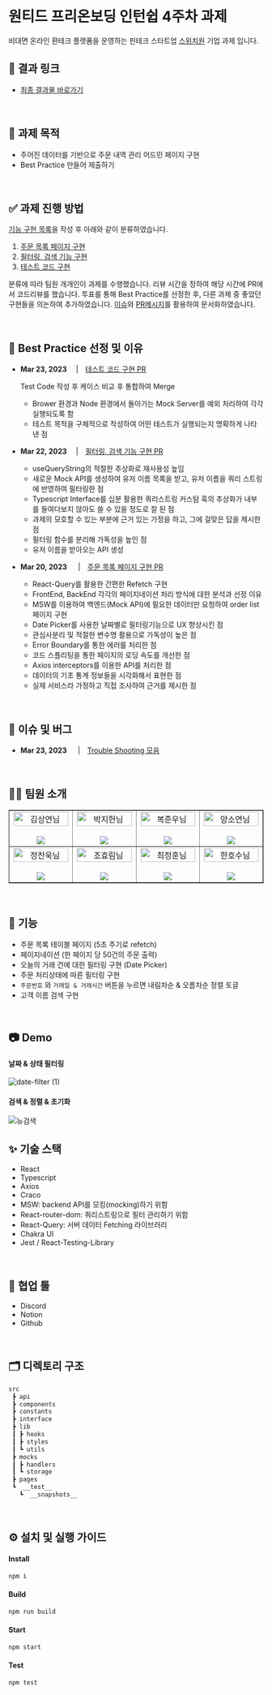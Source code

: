 # 원티드 프리온보딩 인턴쉽 4주차 과제

비대면 온라인 환테크 플랫폼을 운영하는 핀테크 스타트업 [스위치원](http://www.switchwon.com/ko/index.html) 기업 과제 입니다.

## 🔗 결과 링크

- [최종 결과물 바로가기](https://pre-onboarding-9th-4-8.netlify.app)

<br/>

## 📝 과제 목적

- 주어진 데이터를 기반으로 주문 내역 관리 어드민 페이지 구현
- Best Practice 만들어 제출하기

<br/>

## ✅ 과제 진행 방법

[기능 구현 목록](./docs//REQUIREMENTS.md)을 작성 후 아래와 같이 분류하였습니다.

1. [주문 목록 페이지 구현](https://github.com/Wanted-PreOnboarding-Team-8/pre-onboarding-9th-4-8/issues/1)
2. [필터링, 검색 기능 구현](https://github.com/Wanted-PreOnboarding-Team-8/pre-onboarding-9th-4-8/issues/2)
3. [테스트 코드 구현](https://github.com/Wanted-PreOnboarding-Team-8/pre-onboarding-9th-4-8/issues/3)

분류에 따라 팀원 개개인이 과제를 수행했습니다. 리뷰 시간을 정하여 해당 시간에 PR에서 코드리뷰를 했습니다. 투표를 통해 Best Practice를 선정한 후, 다른 과제 중 좋았던 구현들을 의논하여 추가하였습니다. [이슈](https://github.com/Wanted-PreOnboarding-Team-8/pre-onboarding-9th-4-8/issues)와 [PR메시지](https://github.com/Wanted-PreOnboarding-Team-8/pre-onboarding-9th-4-8/pulls)를 활용하여 문서화하였습니다.

<br/>

## 🌟 Best Practice 선정 및 이유

- **Mar 23, 2023** 　|　[테스트 코드 구현 PR](https://github.com/Wanted-PreOnboarding-Team-8/pre-onboarding-9th-4-8/pull/22)
    
    Test Code 작성 후 케이스 비교 후 통합하여 Merge
    
    - Brower 환경과 Node 환경에서 돌아가는 Mock Server를 예외 처리하여 각각 실행되도록 함
    - 테스트 목적을 구체적으로 작성하여 어떤 테스트가 실행되는지 명확하게 나타낸 점
- **Mar 22, 2023** 　|　[필터링, 검색 기능 구현 PR](https://github.com/Wanted-PreOnboarding-Team-8/pre-onboarding-9th-4-8/pull/14)
    - useQueryString의 적절한 추상화로 재사용성 높임
    - 새로운 Mock API를 생성하여 유저 이름 목록을 받고, 유저 이름을 쿼리 스트링에 반영하여 필터링한 점
    - Typescript Interface를 십분 활용한 쿼리스트링 커스텀 훅의 추상화가 내부를 들여다보지 않아도 쓸 수 있을 정도로 잘 된 점
    - 과제의 모호할 수 있는 부분에 근거 있는 가정을 하고, 그에 걸맞은 답을 제시한 점
    - 필터링 함수를 분리해 가독성을 높인 점
    - 유저 이름을 받아오는 API 생성
- **Mar 20, 2023**  　|　[주문 목록 페이지 구현 PR](https://github.com/Wanted-PreOnboarding-Team-8/pre-onboarding-9th-4-8/pull/9)
    - React-Query를 활용한 간편한 Refetch 구현
    - FrontEnd, BackEnd 각각의 페이지네이션 처리 방식에 대한 분석과 선정 이유
    - MSW를 이용하여 백엔드(Mock API)에 필요한 데이터만 요청하여 order list 페이지 구현
    - Date Picker를 사용한 날짜별로 필터링기능으로 UX 향상시킨 점
    - 관심사분리 및 적절한 변수명 활용으로 가독성이 높은 점
    - Error Boundary를 통한 에러를 처리한 점
    - 코드 스플리팅을 통한 페이지의 로딩 속도를 개선한 점
    - Axios interceptors를 이용한 API를 처리한 점
    - 데이터의 기초 통계 정보들을 시각화해서 표현한 점
    - 실제 서비스라 가정하고 직접 조사하여 근거를 제시한 점


<br/>

## 🐞 이슈 및 버그

- **Mar 23, 2023**  　|　[Trouble Shooting 모음](https://github.com/Wanted-PreOnboarding-Team-8/pre-onboarding-9th-4-8/issues/26)

<br/>

## 👨‍💻 팀원 소개

<table border>
  <tbody>
    <tr>
       <td align="center" width="200px">
        <img width="100%" src="https://avatars.githubusercontent.com/u/67201870?v=4"  alt="김상연님"/><br />
        <br/>
        <a href="https://github.com/greyHairChooseLife">
          <img src="https://img.shields.io/badge/김상연-000?style=flat-round&logo=GitHub&logoColor=white"/>
        </a>
      </td>
      <td align="center" width="200px">
        <img width="100%" src='https://avatars.githubusercontent.com/u/90181028?v=4'  alt="박지헌님"/><br />
        <br/>
        <a href="https://github.com/jiheon788">
          <img src="https://img.shields.io/badge/박지헌-000?style=flat-round&logo=GitHub&logoColor=white"/>
        </a>
      </td>
      <td align="center" width="200px">
        <img width="100%" src="https://avatars.githubusercontent.com/u/106523012?v=4"  alt="복준우님"/><br />
       <br/>
        <a href="https://github.com/bokjunwoo">
          <img src="https://img.shields.io/badge/복준우-000?style=flat-round&logo=GitHub&logoColor=white"/>
        </a>
      </td>
      <td align="center" width="200px">
        <img width="100%" src="https://avatars.githubusercontent.com/u/48446896?v=4"  alt="양소연님"/><br/>
                <br/>
        <a href="https://github.com/Noeyso">
          <img src="https://img.shields.io/badge/양소연-000?style=flat-round&logo=GitHub&logoColor=white"/>
        </a>
      </td>
     </tr>
         <tr>
      <td align="center" width="200px">
        <img width="100%" src="https://avatars.githubusercontent.com/u/62588402?v=4"  alt="정찬욱님"/><br />
       <br/>
        <a href="https://github.com/raw20">
          <img src="https://img.shields.io/badge/정찬욱-000?style=flat-round&logo=GitHub&logoColor=white"/>
        </a>
      </td>
      <td align="center" width="200px">
        <img width="100%" src="https://avatars.githubusercontent.com/u/103406196?v=4"  alt="조효림님"/><br/>
       <br/>
        <a href="https://github.com/hyorimcho">
          <img src="https://img.shields.io/badge/팀장 : 조효림-000?style=flat-round&logo=GitHub&logoColor=white"/>
        </a>
      </td>
      <td align="center" width="200px">
        <img width="100%" src="https://avatars.githubusercontent.com/u/82688516?v=4"  alt="최정훈님"/><br/>
                <br/>
        <a href="https://github.com/jhoon9494">
          <img src="https://img.shields.io/badge/최정훈-000?style=flat-round&logo=GitHub&logoColor=white"/>
        </a>
      </td>
      <td align="center" width="200px">
        <img width="100%" src="https://avatars.githubusercontent.com/u/17325845?v=4"  alt="한호수님"/><br/>
       <br/>
        <a href="https://github.com/tnghgks">
          <img src="https://img.shields.io/badge/한호수-000?style=flat-round&logo=GitHub&logoColor=white"/>
        </a>
      </td>
     </tr>
  </tbody>
</table>

<br/>

## 🚀 기능

- 주문 목록 테이블 페이지 (5초 주기로 refetch)
- 페이지네이션 (한 페이지 당 50건의 주문 출력)
- 오늘의 거래 건에 대한 필터링 구현 (Date Picker)
- 주문 처리상태에 따른 필터링 구현
- `주문번호` 와 `거래일 & 거래시간` 버튼을 누르면 내림차순 & 오름차순 정렬 토글
- 고객 이름 검색 구현

<br/>

## 📷 Demo

#### 날짜 & 상태 필터링
![date-filter (1)](https://user-images.githubusercontent.com/90181028/226713730-f4a9a486-c2ce-4413-b075-9ea1a278dee7.gif)


#### 검색 & 정렬 & 초기화
![뉴검색](https://user-images.githubusercontent.com/90181028/227155292-7ff9c43d-4520-46c1-8f36-9b10f9f37575.gif)


## ✨ 기술 스택

- React
- Typescript
- Axios
- Craco
- MSW: backend API를 모킹(mocking)하기 위함
- React-router-dom: 쿼리스트링으로 필터 관리하기 위함
- React-Query: 서버 데이터 Fetching 라이브러리
- Chakra UI
- Jest / React-Testing-Library

<br/>

## 🤝 협업 툴

- Discord
- Notion
- Github

<br/>

## 🗂️ 디렉토리 구조

```bash
src
 ┣ api
 ┣ components
 ┣ constants
 ┣ interface
 ┣ lib
 ┃ ┣ hooks
 ┃ ┣ styles
 ┃ ┗ utils
 ┣ mocks
 ┃ ┣ handlers
 ┃ ┗ storage
 ┣ pages
 ┗  __test__
   ┗  __snapshots__

```

<br/>

## ⚙️ 설치 및 실행 가이드

#### Install

```bash
npm i
```

#### Build

```bash
npm run build
```

#### Start

```bash
npm start
```

#### Test

```bash
npm test
```